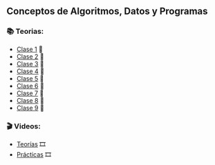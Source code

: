 ## Conceptos de Algoritmos, Datos y Programas

### :books: Teorias:
* [Clase 1](https://github.com/Caarito/Materia-IS1/blob/main/Teorias/Clase-1-Introduccion-Elicitacion.pdf) :open_book:
* [Clase 2](https://github.com/Caarito/Materia-IS1/blob/main/Teorias/Clase-2-Requerimientos-Proceso-HU.pdf) :open_book:
* [Clase 3](https://github.com/Caarito/Materia-IS1/blob/main/Teorias/Clase-3-Requerimientos-II-CU.pdf) :open_book:
* [Clase 4](https://github.com/Caarito/Materia-IS1/blob/main/Teorias/Clase-4-DTE.pdf) :open_book:
* [Clase 5](https://github.com/Caarito/Materia-IS1/blob/main/Teorias/Clase-5-RP-TD.pdf) :open_book:
* [Clase 6](https://github.com/Caarito/Materia-IS1/blob/main/Teorias/Clase-6-TD.pdf) :open_book:
* [Clase 7](https://github.com/Caarito/Materia-IS1/blob/main/Teorias/Clase-7-Analisis-estructurado-Modelos-de-proceso.pdf) :open_book:
* [Clase 8](https://github.com/Caarito/Materia-IS1/blob/main/Teorias/Clase-8-Metodologias-Agiles.pdf) :open_book:
* [Clase 9](https://github.com/Caarito/Materia-IS1/blob/main/Teorias/Clase-9-Calidad.pdf) :open_book:



### :clapper: Videos:
* [Teorías](https://www.youtube.com/playlist?list=PL3a_0yafSm3iVPjuXxkmPldedzhCsnr29) :film_strip:
* [Prácticas]() :film_strip:

